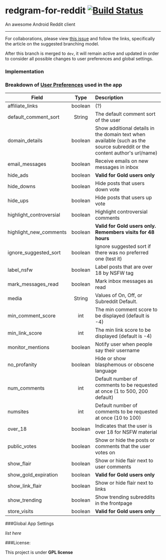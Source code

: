 # redgram-for-reddit [![Build Status](https://travis-ci.org/Redgram/redgram-for-reddit.svg?branch=dev)](https://travis-ci.org/Redgram/redgram-for-reddit)
An awesome Android Reddit client

--------------

For collaborations, please view [this issue](https://github.com/Redgram/redgram-for-reddit/issues/1) and follow the links, specifically the article on the suggested branching model.

After this branch is merged to `dev`, it will remain active and updated in order to consider all possible changes to user preferences and global settings.

### Implementation



### Breakdown of [User Preferences](https://www.reddit.com/r/redditdev/comments/21jh28/oauth_2_new_preferences_endpoints_get_patch/) used in the app

| Field   			     | Type        |  Description   |
| -----------------------|:-----------:| :------------  |
| affiliate_links        |  boolean    | (?)			 
| default_comment_sort	 |	String     | The default comment sort of the user
| domain_details 		 |  boolean    | Show additional details in the domain text when available (such as the source subreddit or the content author's url/name)
| email_messages		 |  boolean    | Receive emails on new messages in inbox
| hide_ads				 |  boolean    | **Valid for Gold users only**
| hide_downs			 |  boolean    | Hide posts that users down vote
| hide_ups				 |  boolean    | Hide posts that users up vote
| highlight_controversial|  boolean    | Highlight controversial comments
| highlight_new_comments |  boolean    | **Valid for Gold users only. Remembers visits for 48 hours**
| ignore_suggested_sort	 |  boolean    | Ignore suggested sort if there was no preferred one (test it)
| label_nsfw 			 |  boolean    | Label posts that are over 18 by NSFW tag 
| mark_messages_read	 |  boolean    | Mark inbox messages as read
| media					 |  String     | Values of On, Off, or Subreddit Default. 
| min_comment_score		 |	int        | The min comment score to be displayed (default is -4)
| min_link_score		 |  int        | The min link score to be displayed (default is -4)
| monitor_mentions		 |  boolean	   | Notify user when people say their username
| no_profanity			 |  boolean    | Hide or show blasphemous or obscene language
| num_comments			 |  int        | Default number of comments to be requested at once (1 to 500, 200 default)
| numsites				 |  int        | Default number of comments to be requested at once (10 to 100)
| over_18				 |  boolean    | Indicates that the user is over 18 for NSFW material
| public_votes			 |  boolean    | Show or hide the posts or comments that the user votes on
| show_flair 			 |  boolean    | Show or hide flair next to user comments
| show_gold_expiration	 |  boolean    | **Valid for Gold users only**
| show_link_flair		 |  boolean    | Show or hide flair next to links
| show_trending			 |  boolean    | Show trending subreddits in the frontpage
| store_visits			 |  boolean    | **Valid for Gold users only**

###Global App Settings

*list here*

###License:

This project is under **GPL license**
